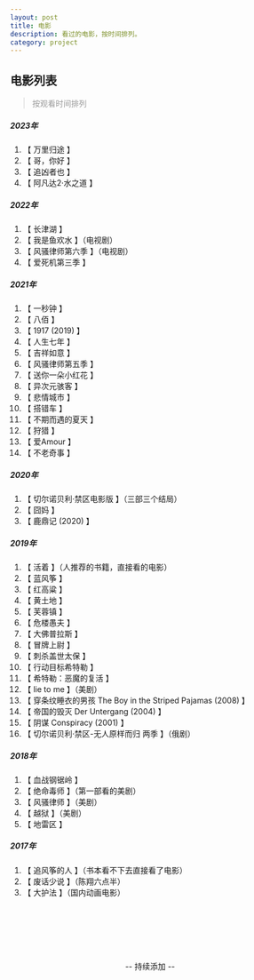 ```yaml
---
layout: post
title: 电影
description: 看过的电影，按时间排列。
category: project
---
```

## 电影列表 

> <p style="color:#999;">按观看时间排列</p>

##### 2023年

1. 【 万里归途 】
2. 【 哥，你好 】
3. 【 追凶者也 】
4. 【 阿凡达2·水之道 】

##### 2022年

1. 【 长津湖 】
2. 【 我是鱼欢水 】（电视剧）
3. 【 风骚律师第六季 】（电视剧）
4. 【 爱死机第三季 】

##### 2021年

1. 【 一秒钟 】
2. 【 八佰 】
3. 【 1917 (2019) 】
4. 【 人生七年 】
5. 【 吉祥如意 】
6. 【 风骚律师第五季 】
7. 【 送你一朵小红花 】
8. 【 异次元骇客 】
9. 【 悲情城市 】
10. 【 搭错车 】
11. 【 不期而遇的夏天 】
12. 【 狩猎 】
13. 【 爱Amour 】
14. 【 不老奇事 】

##### 2020年

1. 【 切尔诺贝利·禁区电影版 】（三部三个结局）
2. 【 囧妈 】
3. 【 鹿鼎记 (2020) 】

##### 2019年

1. 【 活着 】（人推荐的书籍，直接看的电影）
2. 【 蓝风筝 】
3. 【 红高粱 】
4. 【 黄土地 】
5. 【 芙蓉镇 】
6. 【 危楼愚夫 】
7. 【 大佛普拉斯 】
8. 【 冒牌上尉 】
9. 【 刺杀盖世太保 】
10. 【 行动目标希特勒 】
11. 【 希特勒：恶魔的复活 】
12. 【 lie to me 】（美剧）
13. 【 穿条纹睡衣的男孩 The Boy in the Striped Pajamas (2008) 】
14. 【 帝国的毁灭 Der Untergang (2004) 】
15. 【 阴谋 Conspiracy (2001) 】
16. 【 切尔诺贝利·禁区-无人原样而归 两季 】（俄剧）

##### 2018年

1. 【 血战钢锯岭 】
2. 【 绝命毒师 】（第一部看的美剧）
3. 【 风骚律师 】（美剧）
4. 【 越狱 】（美剧）
5. 【 地雷区 】

##### 2017年

1. 【 追风筝的人 】（书本看不下去直接看了电影）
2. 【 废话少说 】（陈翔六点半）
3. 【 大护法 】（国内动画电影）



<br>
<br>
<br>
<br>
<br>
<p style="text-align:center;">-- 持续添加 --</p>

<p style="width:356px; height:200px; background:url(/images/onepuchman.gif); display:block; text-align:center; margin:10px auto 30px;"></p>